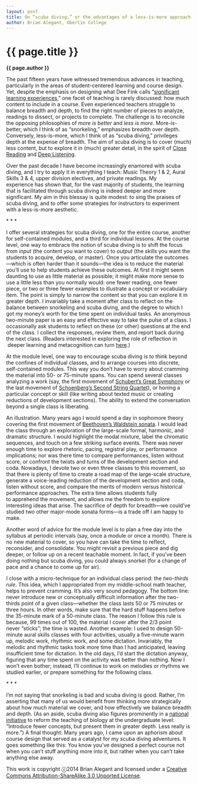 ```yaml
---
layout: post
title: On “scuba diving,” or the advantages of a less-is-more approach
author: Brian Alegant, Oberlin College
---
```


{{ page.title }}
================

**{{ page.author }}**

The past fifteen years have witnessed tremendous advances in teaching, particularly in the areas of student-centered learning and course design. Yet, despite the emphasis on designing what Dee Fink calls “[significant learning experiences](http://www.google.com/url?q=http%3A%2F%2Fwww.deefinkandassociates.com%2FGuidetoCourseDesignAug05.pdf&sa=D&sntz=1&usg=AFQjCNFMThAmMrEN3yhnRzc1BIsIcCI5cA),” one facet of teaching is rarely discussed: how much content to include in a course. Even experienced teachers struggle to balance breadth and depth, to find the right number of pieces to analyze, readings to dissect, or projects to complete. The challenge is to reconcile the opposing philosophies of *more is better* and *less is more*. More-is-better, which I think of as “snorkeling,” emphasizes breadth over depth. Conversely, less-is-more, which I think of as “scuba diving,” privileges depth at the expense of breadth. The aim of scuba diving is to cover (much) less content, but to explore it in (much) greater detail, in the spirit of [Close Reading](http://www.google.com/url?q=http%3A%2F%2Fwritingcenter.fas.harvard.edu%2Fpages%2Fhow-do-close-reading&sa=D&sntz=1&usg=AFQjCNHjTdDbVfnzHWW8NpY6r1QS4c65Fg) and [Deep Listening](http://www.google.com/url?q=http%3A%2F%2Fdeeplistening.org%2Fsite%2F&sa=D&sntz=1&usg=AFQjCNFfWJEKNmDGUcZwxGaU3LQet2AUtA).

Over the past decade I have become increasingly enamored with scuba diving, and I try to apply it in everything I teach: Music Theory 1 & 2, Aural Skills 3 & 4, upper division electives, and private readings. My experience has shown that, for the vast majority of students, the learning that is facilitated through scuba diving is indeed deeper and more significant. My aim in this blessay is quite modest: to sing the praises of scuba diving, and to offer some strategies for instructors to experiment with a less-is-more aesthetic.

\* \* \*

I offer several strategies for scuba diving, one for the entire course, another for self-contained modules, and a third for individual lessons. At the course level, one way to embrace the notion of scuba diving is to shift the focus from *input* (the content you want to cover) to *output* (the skills you want the students to acquire, develop, or master). Once you articulate the outcomes—which is often harder than it sounds—the idea is to reduce the material you’ll use to help students achieve these outcomes. At first it might seem daunting to use as little material as possible; it might make more sense to use a little less than you normally would: one fewer reading, one fewer piece, or two or three fewer examples to illustrate a concept or vocabulary item. The point is simply to narrow the content so that you can explore it in greater depth. I invariably take a moment after class to reflect on the balance between snorkeling and scuba diving, and the degree to which I got my money’s worth for the time spent on individual tasks. An anonymous two-minute paper is an easy and effective way to take the pulse of a class. I occasionally ask students to reflect on these (or other) questions at the end of the class. I collect the responses, review them, and report back during the next class. (Readers interested in exploring the role of reflection in  deeper learning and metacognition can turn [here](https://www.google.com/url?q=https%3A%2F%2Fwww.missouriwestern.edu%2Fappliedlearning%2Fjournal%2F&sa=D&sntz=1&usg=AFQjCNGO-Fdp-ozT1hvq65LidYraapXLWg).)

At the module level, one way to encourage scuba diving is to think beyond the confines of individual classes, and to arrange courses into discrete, self-contained modules. This way you don’t have to worry about cramming the material into 50- or 75-minute spans. You can spend several classes analyzing a work (say, the first movement of [Schubert’s Great Symphony](http://www.google.com/url?q=http%3A%2F%2Fburrito.whatbox.ca%3A15263%2Fimglnks%2Fusimg%2F7%2F71%2FIMSLP24767-PMLP25384-Schubert_Symphony_9__D.944_Andante-Allegro.pdf&sa=D&sntz=1&usg=AFQjCNGiFlsTG8X_vgCNuCx7XVqT8eAAXQ) or the last movement of [Schoenberg’s Second String Quartet](http://www.google.com/url?q=http%3A%2F%2Fconquest.imslp.info%2Ffiles%2Fimglnks%2Fusimg%2Fc%2Fc1%2FIMSLP29725-PMLP66179-Schoenberg_-_SQ_No._2_score.pdf&sa=D&sntz=1&usg=AFQjCNHaYy4_la6wZed06gK9LB0gdrG2Dw)), or honing a particular concept or skill (like writing about texted music or creating reductions of development sections). The ability to extend the conversation beyond a single class is liberating.

An illustration. Many years ago I would spend a day in sophomore theory covering the first movement of [Beethoven’s Waldstein sonata](http://www.google.com/url?q=http%3A%2F%2Fconquest.imslp.info%2Ffiles%2Fimglnks%2Fusimg%2Fd%2Fd0%2FIMSLP00021-Beethoven__L.v._-_Piano_Sonata_21.pdf&sa=D&sntz=1&usg=AFQjCNFgZQLw_FIcqjAszp7PxDzoq1xmyQ). I would lead the class through an exploration of the large-scale formal, harmonic, and dramatic structure. I would highlight the modal mixture, label the chromatic sequences, and touch on a few striking surface events. There was never enough time to explore rhetoric, pacing, registral play, or performance implications; nor was there time to compare performances, listen without score, or confront the twists and turns of the development section and coda. Nowadays, I devote two or even three classes to this movement, so that there is plenty of time to create a road map of the large-scale structure, generate a voice-leading reduction of the development section and coda, listen without score, and compare the merits of modern versus historical performance approaches. The extra time allows students fully to apprehend the movement, and allows me the freedom to explore interesting ideas that arise. The sacrifice of depth for breadth—we could’ve studied two other major-mode sonata forms—is a trade off I am happy to make.

Another word of advice for the module level is to plan a free day into the syllabus at periodic intervals (say, once a module or once a month). There is no new material to cover, so you have can take the time to reflect, reconsider, and consolidate. You might revisit a previous piece and dig deeper, or follow up on a recent teachable moment. In fact, if you’ve been doing nothing but scuba diving, you could always snorkel (for a change of pace and a chance to come up for air).

I close with a micro-technique for an individual class period: the *two-thirds rule*. This idea, which I appropriated from my middle-school math teacher, helps to prevent cramming. It’s also very sound pedagogy. The bottom line: never introduce new or conceptually difficult information after the two-thirds point of a given class—whether the class lasts 50 or 75 minutes or three hours. In other words, make sure that the hard stuff happens before the 35-minute mark of a 50-minute class. The reason I follow this rule is because, 99 times out of 100, the material I cover after the 2/3 point never “sticks”; the time is wasted. Another example: I used to design 50-minute aural skills classes with four activities, usually a five-minute warm up, melodic work, rhythmic work, and some dictation. Invariably, the melodic and rhythmic tasks took more time than I had anticipated, leaving insufficient time for dictation. In the old days, I’d start the dictation anyway, figuring that any time spent on the activity was better than nothing. Now I won’t even bother; instead, I’ll continue to work on melodies or rhythms we studied earlier, or prepare something for the following class.

\* \* \*

I’m not saying that snorkeling is bad and scuba diving is good. Rather, I’m asserting that many of us would benefit from thinking more strategically about how much material we cover, and how effectively we balance breadth and depth. (As an aside, scuba diving also figures prominently in a [national initiative](http://www.google.com/url?q=http%3A%2F%2Fvisionandchange.org%2Ffiles%2F2013%2F11%2Faaas-VISchange-web1113.pdf&sa=D&sntz=1&usg=AFQjCNH3vxUYkztRo5EoBAEzmngP9Peq3w) to reform the teaching of biology at the undergraduate level: “Introduce fewer concepts, but present them in greater depth. Less really is more.”) A final thought: Many years ago, I came upon an aphorism about course design that served as a catalyst for my scuba diving adventures. It goes something like this: You know you’ve designed a perfect course not when you can’t stuff anything more into it, but rather when you can’t take anything else away. 

This work is copyright ⓒ2014 Brian Alegant and licensed under a [Creative Commons Attribution-ShareAlike 3.0 Unported License](http://www.google.com/url?q=http%3A%2F%2Fcreativecommons.org%2Flicenses%2Fby-sa%2F3.0%2F&sa=D&sntz=1&usg=AFQjCNG4j2oPozXv2_VqmmLiVAToFtwKdA).


